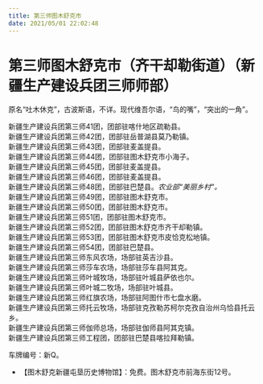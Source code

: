 ```yaml
---
title: 第三师图木舒克市  
date: 2021/05/01 22:02:48  
---
```

  
# 第三师图木舒克市（齐干却勒街道）（新疆生产建设兵团三师师部）  
原名“吐木休克”，古波斯语，不详。现代维吾尔语，“鸟的嘴”，“突出的一角”。  

新疆生产建设兵团第三师41团，团部驻喀什地区疏勒县。  
新疆生产建设兵团第三师42团，团部驻岳普湖县莫乃勒镇。  
新疆生产建设兵团第三师43团，团部驻麦盖提县。  
新疆生产建设兵团第三师44团，团部驻图木舒克市小海子。  
新疆生产建设兵团第三师45团，团部驻麦盖提县。  
新疆生产建设兵团第三师46团，团部驻麦盖提县。  
新疆生产建设兵团第三师48团，团部驻巴楚县。*农业部“美丽乡村”。*  
新疆生产建设兵团第三师49团，团部驻图木舒克市。  
新疆生产建设兵团第三师50团，团部驻图木舒克市。  
新疆生产建设兵团第三师51团，团部驻图木舒克市。  
新疆生产建设兵团第三师52团，团部驻图木舒克市齐干却勒镇。  
新疆生产建设兵团第三师53团，团部驻图木舒克市皮恰克松地镇。  
新疆生产建设兵团第三师54团，团部驻巴楚县。  
新疆生产建设兵团第三师东风农场，场部驻英吉沙县。  
新疆生产建设兵团第三师莎车农场，场部驻莎车县阿其克。  
新疆生产建设兵团第三师叶城牧场，场部驻叶城县萨依也尔。  
新疆生产建设兵团第三师叶城二牧场，场部驻叶城县。  
新疆生产建设兵团第三师红旗农场，场部驻阿图什市七盘水磨。  
新疆生产建设兵团第三师托云牧场，场部驻克孜勒苏柯尔克孜自治州乌恰县托云乡。  
新疆生产建设兵团第三师伽师总场，场部驻伽师县阿其克镇。  
新疆生产建设兵团第三师工程团，团部驻巴楚县喀拉拜勒镇。  

车牌编号：新Q。  

* 【图木舒克新疆屯垦历史博物馆】：免费。图木舒克市前海东街12号。  
